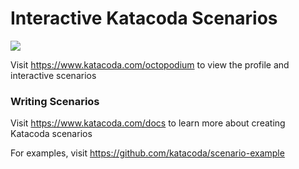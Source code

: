 # Interactive Katacoda Scenarios

[![](http://shields.katacoda.com/katacoda/octopodium/count.svg)](https://www.katacoda.com/octopodium "Get your profile on Katacoda.com")

Visit https://www.katacoda.com/octopodium to view the profile and interactive scenarios

### Writing Scenarios
Visit https://www.katacoda.com/docs to learn more about creating Katacoda scenarios

For examples, visit https://github.com/katacoda/scenario-example
